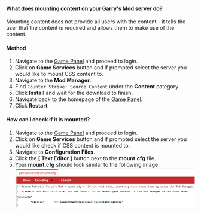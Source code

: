 #### What does mounting content on your Garry's Mod server do?
Mounting content does not provide all users with the content - it tells the user that the content is required and allows them to make use of the content.

#### Method
1. Navigate to the [Game Panel](https://hexane.gg) and proceed to login.
3. Click on **Game Services** button and if prompted select the server you would like to mount CSS content to.
4. Navigate to the **Mod Manager**.
5. Find ``Counter Strike: Source Content`` under the **Content** category.
6. Click **Install** and wait for the download to finish.
7. Navigate back to the homepage of the [Game Panel](https://hexane.gg).
8. Click **Restart**.

#### How can I check if it is mounted?
1. Navigate to the [Game Panel](https://hexane.gg) and proceed to login.
2. Click on **Game Services** button and if prompted select the server you would like check if CSS content is mounted to.
3. Navigate to **Configuration Files**.
4. Click the **[ Text Editor ]** button next to the **mount.cfg** file.
5. Your **mount.cfg** should look similar to the following image:
![Mount.cfg](https://raw.githubusercontent.com/HexaneNetworks/help-assets/master/assets/is-x-mounted.png)